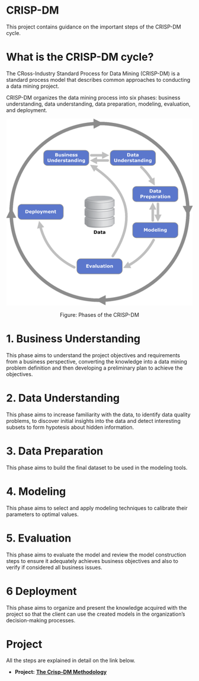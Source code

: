 CRISP-DM
==========

This project contains guidance on the important steps of the CRISP-DM cycle.

What is the CRISP-DM cycle?
===============================

The CRoss-Industry Standard Process for Data Mining (CRISP-DM) is a standard process model that describes common approaches to conducting a data mining project.

CRISP-DM organizes the data mining process into six phases: business understanding, data understanding, data preparation, modeling, evaluation, and deployment.

<p align="center">
  <img src="/images/Crispdm.png" width = "700" alt="Phases of the CRISP-DM"/>
<p align="center">
   Figure: Phases of the CRISP-DM
</p>

**1. Business Understanding**
===============================

This phase aims to understand the project objectives and requirements from a business perspective, converting the knowledge into a data mining problem definition and then developing a preliminary plan to achieve the objectives.

**2. Data Understanding**
===============================

This phase aims to increase familiarity with the data, to identify data quality problems, to discover initial insights into the data and detect interesting subsets to form hypotesis about hidden information.

**3. Data Preparation**
===============================

This phase aims to build the final dataset to be used in the modeling tools.

**4. Modeling**
===============================

This phase aims to select and apply modeling techniques to calibrate their parameters to optimal values.

**5. Evaluation**
===============================

This phase aims to evaluate the model and review the model construction steps to ensure it adequately achieves business objectives and also to verify if considered all business issues.

**6 Deployment**
===============================

This phase aims to organize and present the knowledge acquired with the project so that the client can use the created models in the organization’s decision-making processes.

**Project**
=================
All the steps are explained in detail on the link below.

* **Project:** [**The Crisp-DM Methodology**](https://almirgouvea.github.io/The-Crisp-DM-Methodology)
